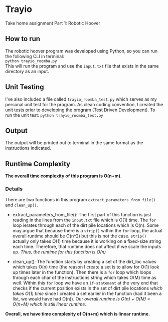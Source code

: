 # Trayio
Take home assignment Part 1: Robotic Hoover

## How to run
The robotic hoover program was developed using Python, so you can run the following CLI in terminal:                          						
	```
	python trayio_roomba.py
	```										
This will run the program and use the `input.txt` file that exists in the same directory as an input. 

## Unit Testing
I've also included a file called `trayio_roomba_test.py` which serves as my personal unit test for the program. As clean coding convention, I created the unit tests prior to developing the program (Test Driven Development). To run the unit test:                                                                                  ```
       python trayio_roomba_test.py
       ```

## Output
The output will be printed out to terminal in the same format as the instructions indicated.


## Runtime Complexity
**The overall time complexity of this program is O(n+m).** 
### Details ###
There are two functions in this program `extract_parameters_from_file()` and `clean_up()`. 
   - extract_parameters_from_file(): The first part of this function is just reading in the lines from the `input.txt` file which is O(1) time. The `for` loop ierates through each of the dirt pile locations which is O(n). Some may argue that because there is a `strip()` within the `for` loop, the actual overall runtime should be O(n^2) but this is not the case. `strip()` actually only takes O(1) time because it is working on a fixed-size string each time. Therefore, that runtime does not affect if we scale the inputs up. *Thus, the runtime for this function is O(n)*
   
   - clean_up(): The function starts by creating a set of the dirt_loc values which takes O(n) time (the reason I create a set is to allow for O(1) look up times later in the function). Then there is a `for` loop which loops through each char of the instructions string which takes O(M) time as well. Within this `for` loop we have an `if-statement` at the very end that checks if the current position exists in the set of dirt pile locations *which takes O(1) time* since I created a set earlier in the function (had it been a list, we would have had O(n)). Our *overall runtime is O(n) + O(M) = O(n+M) which is still linear runtime*. 

**Overall, we have time complexity of O(n+m) which is linear runtime.**
